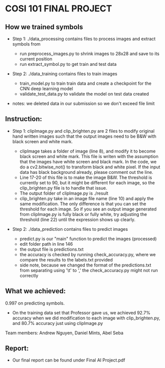 # COSI 101 FINAL PROJECT

## How we trained symbols
* Step 1: ./data_processing contains files to process images and extract symbols from 
  - run preprocess_images.py to shrink images to 28x28 and save to its current position
  - run extract_symbol.py to get train and test data

* Step 2: ./data_training contains files to train images
  - train_model.py to train train data and create a checkpoint for the CNN deep learning model
  - validate_test_data.py to validate the model on test data created
  
* notes: we deleted data in our submission so we don't exceed file limit
## Instruction: 

* Step 1: clipImage.py and clip_brighten.py are 2 files to modify original hand written images such that the output images need to be B&W with black screen and white mark.
  - clipImage takes a folder of image (line 8), and modify it to become black screen and white mark. This file is writen with the assumption that the images have white screen and black mark. In the code, we do a cv2.bitwise_not() to transform black and white pixel. If the input data has black background already, please comment out the line. 
  - Line 17-20 of this file is to make the image B&W. The threshold is currently set to 90, but it might be different for each image, so the clip_brighten.py file is to handle that issue.
  - The output folder of clipImage.py is ./result
  - clip_brighten.py take in an image file name (line 10) and apply the same modification. The only difference is that you can set the threshold for each image. So if you see an output image generated from clipImage.py is fully black or fully white, try adjusting the threshold (line 22) until the expression shows up clearly.

* Step 2: ./data_prediction contains files to predict images
  - predict.py is our "main" function to predict the images (processed)
  - edit folder path in line 146
  - the output file is predictions.txt
  - the accuracy is checked by running check_accuracy.py, where we compare the results to the labels.txt provided
  - side note, because we changed the format of the predictions.txt from separating using '\t' to ',' the check_accuracy.py might not run correctly

## What we achieved:

0.997 on predicting symbols.

* On the training data set that Professor gave us, we achieved 92.7% accuracy when we did modification to each image with clip_brighten.py, and 80.7% accuracy just using clipImage.py

Team members: Andrew Nguyen, Daniel Mints, Abel Seba

## Report:

* Our final report can be found under Final AI Project.pdf